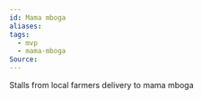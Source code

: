 ```yaml
---
id: Mama mboga
aliases: 
tags:
  - mvp
  - mama-mboga
Source:
---
```


Stalls
from local farmers
delivery to mama mboga
